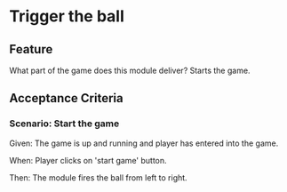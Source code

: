 # Trigger the ball

## Feature

What part of the game does this module deliver? Starts the game.

## Acceptance Criteria

### Scenario: Start the game

  Given: The game is up and running and
         player has entered into the game.
  
  When: Player clicks on 'start game' button.

  Then: The module fires the ball from left to right.
